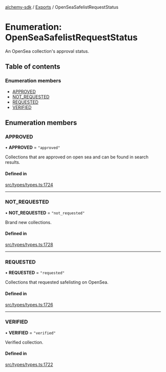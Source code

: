 [alchemy-sdk](../README.md) / [Exports](../modules.md) / OpenSeaSafelistRequestStatus

# Enumeration: OpenSeaSafelistRequestStatus

An OpenSea collection's approval status.

## Table of contents

### Enumeration members

- [APPROVED](OpenSeaSafelistRequestStatus.md#approved)
- [NOT\_REQUESTED](OpenSeaSafelistRequestStatus.md#not_requested)
- [REQUESTED](OpenSeaSafelistRequestStatus.md#requested)
- [VERIFIED](OpenSeaSafelistRequestStatus.md#verified)

## Enumeration members

### APPROVED

• **APPROVED** = `"approved"`

Collections that are approved on open sea and can be found in search results.

#### Defined in

[src/types/types.ts:1724](https://github.com/alchemyplatform/alchemy-sdk-js/blob/46e9716/src/types/types.ts#L1724)

___

### NOT\_REQUESTED

• **NOT\_REQUESTED** = `"not_requested"`

Brand new collections.

#### Defined in

[src/types/types.ts:1728](https://github.com/alchemyplatform/alchemy-sdk-js/blob/46e9716/src/types/types.ts#L1728)

___

### REQUESTED

• **REQUESTED** = `"requested"`

Collections that requested safelisting on OpenSea.

#### Defined in

[src/types/types.ts:1726](https://github.com/alchemyplatform/alchemy-sdk-js/blob/46e9716/src/types/types.ts#L1726)

___

### VERIFIED

• **VERIFIED** = `"verified"`

Verified collection.

#### Defined in

[src/types/types.ts:1722](https://github.com/alchemyplatform/alchemy-sdk-js/blob/46e9716/src/types/types.ts#L1722)
